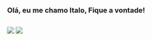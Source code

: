### Olá, eu me chamo Italo, Fique a vontade!
  
 ## 
  
<div>
  <a 
     href="https://www.linkedin.com/in/italo-antonio/"><img target="_blank" src="https://img.shields.io/badge/LinkedIn-0077B5?style=for-the-badge&logo=linkedin&logoColor=white"    ></a>  
  <a 
     href="mailto:italoant@hotmail.com"><img target="_blank" src="https://img.shields.io/badge/Microsoft_Outlook-0078D4?style=for-the-badge&logo=microsoft-outlook&logoColor=white"></a>  
</div>

